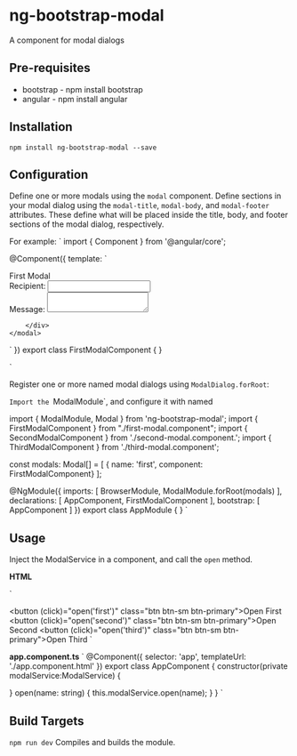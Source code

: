 # ng-bootstrap-modal

A component for modal dialogs

## Pre-requisites

* bootstrap - npm install bootstrap
* angular - npm install angular

## Installation
 
 `npm install ng-bootstrap-modal --save`
 
## Configuration

Define one or more modals using the `modal` component.  Define sections in your modal dialog using the `modal-title`, `modal-body`, and `modal-footer` attributes. These define what will be placed inside the title, body, and footer sections of the modal dialog, respectively.

For example: 
`
import { Component } from '@angular/core';

@Component({
  template: `
    <modal>
        <div modal-title>First Modal</div>
        <div modal-body>
        <form>
        <div class="form-group">
          <label for="recipient-name" class="control-label">Recipient:</label>
          <input type="text" class="form-control" id="recipient-name">
        </div>
        <div class="form-group">
          <label for="message-text" class="control-label">Message:</label>
          <textarea class="form-control" id="message-text"></textarea>
        </div>
      </form>

        </div>
    </modal>
  `
})
export class FirstModalComponent {
}

`

Register one or more named modal dialogs using `ModalDialog.forRoot`:

`Import the `ModalModule`, and configure it with named 

import { ModalModule, Modal } from 'ng-bootstrap-modal';
import { FirstModalComponent } from "./first-modal.component";
import { SecondModalComponent } from './second-modal.component.';
import { ThirdModalComponent } from './third-modal.component';


const modals: Modal[] = [
  { name: 'first', component: FirstModalComponent}
];

@NgModule({
  imports: [ 
    BrowserModule,
    ModalModule.forRoot(modals)
  ],
  declarations: [ AppComponent, FirstModalComponent ],
  bootstrap:    [ AppComponent ]
})
export class AppModule { }
`

## Usage 

Inject the ModalService in a component, and call the `open` method.

**HTML**

`<modal-outlet></modal-outlet>

<button (click)="open('first')" class="btn btn-sm btn-primary">Open First</button>
<button (click)="open('second')" class="btn btn-sm btn-primary">Open Second</button>
<button (click)="open('third')" class="btn btn-sm btn-primary">Open Third</button>
`

**app.component.ts**
`
@Component({
  selector: 'app',
  templateUrl: './app.component.html'
})
export class AppComponent {
  constructor(private modalService:ModalService) {
    
  }
  open(name: string) {
    this.modalService.open(name);
  }
}
`
 
## Build Targets

`npm run dev`
Compiles and builds the module.
 

